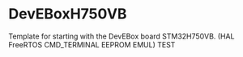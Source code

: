 # DevEBoxH750VB
Template for starting with the DevEBox board STM32H750VB. (HAL FreeRTOS  CMD_TERMINAL EEPROM EMUL)
TEST
